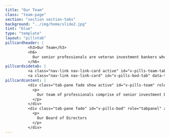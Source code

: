 ```yaml
---
title: "Our Team"
class: "team-page"
section: "section section-tabs"
background: "../img/home/slide2.jpg"
tint: "blue"
type: "template"
layout: "pillstab"
pillcardheader: |
          <h3>Our Team</h3>
          <h6>
            Our senior professionals are veteran investment bankers who have developed reputations for excellence in advising clients over their careers.
          </h6>
pillcardsidetab: |
          <a class="nav-link nav-link-card active" id="v-pills-team-tab" data-toggle="pill" href="#v-pills-team" role="tab" aria-controls="v-pills-team" aria-selected="true">Our Team</a>
          <a class="nav-link nav-link-card" id="v-pills-bod-tab" data-toggle="pill" href="#v-pills-bod" role="tab" aria-controls="v-pills-bod" aria-selected="false">Our Board of Directors</a>
pillcardcontent: |
          <div class="tab-pane fade show active" id="v-pills-team" role="tabpanel" aria-labelledby="v-pills-team-tab">       
            <p>
              Our team of professionals comprise of senior investment bankers and seasoned legal practitioners with extensive experience in asset management, sovereign funds, capital markets, corporate advisory, M&A and alternative investments. Our team has been involved in significant deals in energy & infrastructure, real estate and private equity funds.
            </p>
          </div>
          <div class="tab-pane fade" id="v-pills-bod" role="tabpanel" aria-labelledby="v-pills-bod-tab">
            <p>
              Our Board of Directors
            </p>     
          </div>
---
```

